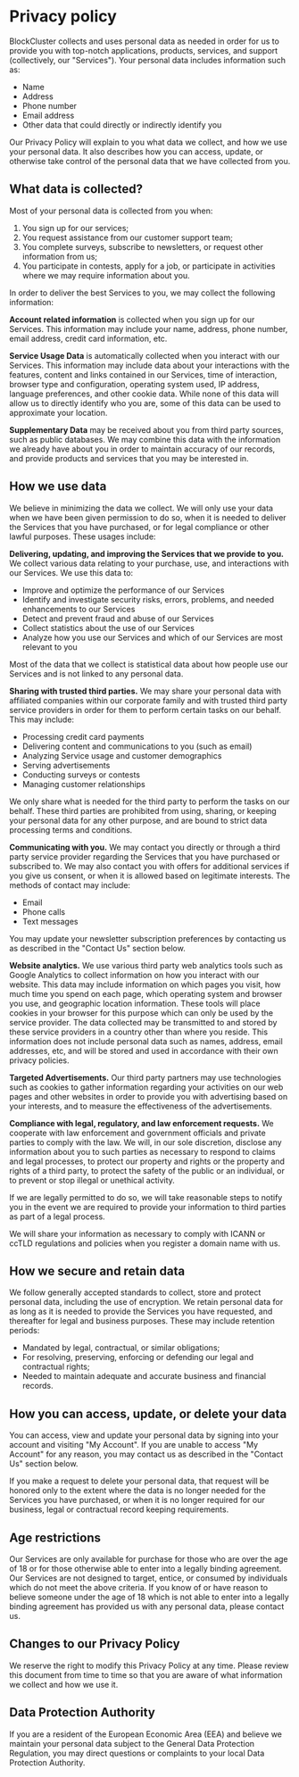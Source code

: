 ﻿# Privacy policy

BlockCluster collects and uses personal data as needed in order for us to provide you with top-notch applications, products, services, and support (collectively, our "Services"). Your personal data includes information such as:

- Name
- Address
- Phone number
- Email address
- Other data that could directly or indirectly identify you

Our Privacy Policy will explain to you what data we collect, and how we use your personal data. It also describes how you can access, update, or otherwise take control of the personal data that we have collected from you.

## What data is collected?

Most of your personal data is collected from you when:

1.  You sign up for our services;
2.  You request assistance from our customer support team;
3.  You complete surveys, subscribe to newsletters, or request other information from us;
4.  You participate in contests, apply for a job, or participate in activities where we may require information about you.

In order to deliver the best Services to you, we may collect the following information:

**Account related information** is collected when you sign up for our Services. This information may include your name, address, phone number, email address, credit card information, etc.

**Service Usage Data** is automatically collected when you interact with our Services. This information may include data about your interactions with the features, content and links contained in our Services, time of interaction, browser type and configuration, operating system used, IP address, language preferences, and other cookie data. While none of this data will allow us to directly identify who you are, some of this data can be used to approximate your location.

**Supplementary Data** may be received about you from third party sources, such as public databases. We may combine this data with the information we already have about you in order to maintain accuracy of our records, and provide products and services that you may be interested in.

## How we use data

We believe in minimizing the data we collect. We will only use your data when we have been given permission to do so, when it is needed to deliver the Services that you have purchased, or for legal compliance or other lawful purposes. These usages include:

**Delivering, updating, and improving the Services that we provide to you.** We collect various data relating to your purchase, use, and interactions with our Services. We use this data to:

- Improve and optimize the performance of our Services
- Identify and investigate security risks, errors, problems, and needed enhancements to our Services
- Detect and prevent fraud and abuse of our Services
- Collect statistics about the use of our Services
- Analyze how you use our Services and which of our Services are most relevant to you

Most of the data that we collect is statistical data about how people use our Services and is not linked to any personal data.

**Sharing with trusted third parties.** We may share your personal data with affiliated companies within our corporate family and with trusted third party service providers in order for them to perform certain tasks on our behalf. This may include:

- Processing credit card payments
- Delivering content and communications to you (such as email)
- Analyzing Service usage and customer demographics
- Serving advertisements
- Conducting surveys or contests
- Managing customer relationships

We only share what is needed for the third party to perform the tasks on our behalf. These third parties are prohibited from using, sharing, or keeping your personal data for any other purpose, and are bound to strict data processing terms and conditions.

**Communicating with you.** We may contact you directly or through a third party service provider regarding the Services that you have purchased or subscribed to. We may also contact you with offers for additional services if you give us consent, or when it is allowed based on legitimate interests. The methods of contact may include:

- Email
- Phone calls
- Text messages

You may update your newsletter subscription preferences by contacting us as described in the "Contact Us" section below.

**Website analytics.** We use various third party web analytics tools such as Google Analytics to collect information on how you interact with our website. This data may include information on which pages you visit, how much time you spend on each page, which operating system and browser you use, and geographic location information. These tools will place cookies in your browser for this purpose which can only be used by the service provider. The data collected may be transmitted to and stored by these service providers in a country other than where you reside. This information does not include personal data such as names, address, email addresses, etc, and will be stored and used in accordance with their own privacy policies.

**Targeted Advertisements.** Our third party partners may use technologies such as cookies to gather information regarding your activities on our web pages and other websites in order to provide you with advertising based on your interests, and to measure the effectiveness of the advertisements.

**Compliance with legal, regulatory, and law enforcement requests.** We cooperate with law enforcement and government officials and private parties to comply with the law. We will, in our sole discretion, disclose any information about you to such parties as necessary to respond to claims and legal processes, to protect our property and rights or the property and rights of a third party, to protect the safety of the public or an individual, or to prevent or stop illegal or unethical activity.

If we are legally permitted to do so, we will take reasonable steps to notify you in the event we are required to provide your information to third parties as part of a legal process.

We will share your information as necessary to comply with ICANN or ccTLD regulations and policies when you register a domain name with us.

## How we secure and retain data

We follow generally accepted standards to collect, store and protect personal data, including the use of encryption. We retain personal data for as long as it is needed to provide the Services you have requested, and thereafter for legal and business purposes. These may include retention periods:

- Mandated by legal, contractual, or similar obligations;
- For resolving, preserving, enforcing or defending our legal and contractual rights;
- Needed to maintain adequate and accurate business and financial records.

## How you can access, update, or delete your data

You can access, view and update your personal data by signing into your account and visiting "My Account". If you are unable to access "My Account" for any reason, you may contact us as described in the "Contact Us" section below.

If you make a request to delete your personal data, that request will be honored only to the extent where the data is no longer needed for the Services you have purchased, or when it is no longer required for our business, legal or contractual record keeping requirements.

## Age restrictions

Our Services are only available for purchase for those who are over the age of 18 or for those otherwise able to enter into a legally binding agreement. Our Services are not designed to target, entice, or consumed by individuals which do not meet the above criteria. If you know of or have reason to believe someone under the age of 18 which is not able to enter into a legally binding agreement has provided us with any personal data, please contact us.

## Changes to our Privacy Policy

We reserve the right to modify this Privacy Policy at any time. Please review this document from time to time so that you are aware of what information we collect and how we use it.

## Data Protection Authority

If you are a resident of the European Economic Area (EEA) and believe we maintain your personal data subject to the General Data Protection Regulation, you may direct questions or complaints to your local Data Protection Authority.

